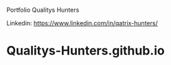 Portfolio Qualitys Hunters

Linkedin: https://www.linkedin.com/in/qatrix-hunters/

# Qualitys-Hunters.github.io
